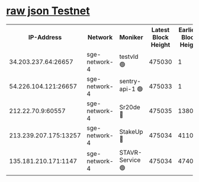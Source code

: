 
[raw json Testnet](https://rpc-check.sget.stavr.tech/sget/rpc-sget-result.json)
=


<table><tr><th>IP-Address</th><th>Network</th><th>Moniker</th><th>Latest Block Height</th><th>Earliest Block Height</th><th>Catching Up</th><th>Voting Power</th><th>Scan Time</th></tr><tr><td>34.203.237.64:26657</td><td>sge-network-4</td><td>testvld 🟢</td><td>475030</td><td>1</td><td>False</td><td>0</td><td>2023-12-02T23:05:49.106956876UTC</td></tr><tr><td>54.226.104.121:26657</td><td>sge-network-4</td><td>sentry-api-1 🟢</td><td>475033</td><td>1</td><td>False</td><td>0</td><td>2023-12-02T23:06:01.999195718UTC</td></tr><tr><td>212.22.70.9:60557</td><td>sge-network-4</td><td>Sr20de 🔴</td><td>475035</td><td>138001</td><td>False</td><td>99</td><td>2023-12-02T23:06:17.506263559UTC</td></tr><tr><td>213.239.207.175:13257</td><td>sge-network-4</td><td>StakeUp 🔴</td><td>475034</td><td>411001</td><td>False</td><td>100</td><td>2023-12-02T23:06:10.566695614UTC</td></tr><tr><td>135.181.210.171:1147</td><td>sge-network-4</td><td>STAVR-Service 🟢</td><td>475034</td><td>474001</td><td>False</td><td>0</td><td>2023-12-02T23:06:10.965925812UTC</td></tr></table>
